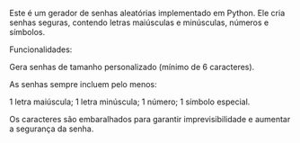 Este é um gerador de senhas aleatórias implementado em Python. Ele cria senhas seguras, contendo letras maiúsculas e minúsculas, números e símbolos.

Funcionalidades:

Gera senhas de tamanho personalizado (mínimo de 6 caracteres).

As senhas sempre incluem pelo menos:

1 letra maiúscula;
1 letra minúscula;
1 número;
1 símbolo especial.

Os caracteres são embaralhados para garantir imprevisibilidade e aumentar a segurança da senha.

